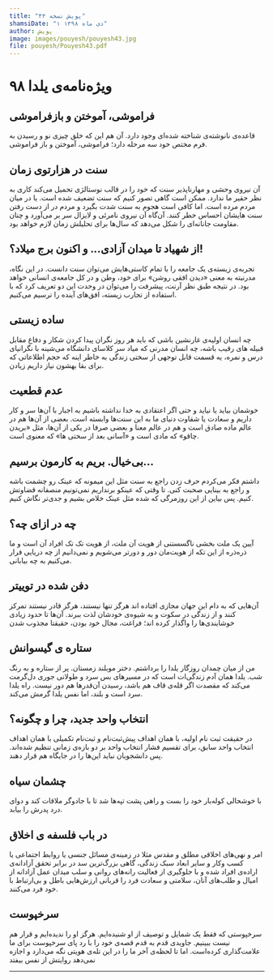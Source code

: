 ```yaml
---
title: "پویش نسخه ۴۳"
shamsiDate: "۱ دی ماه ۱۳۹۸"
author: پویش
image: images/pouyesh/pouyesh43.jpg
file: pouyesh/Pouyesh43.pdf
---
```


ویژه‌نامه‌ی یلدا ۹۸
===============

 فراموشی، آموختن و بازفراموشی
-------
قاعده‌ی نانوشته‌ی شناخته شده‌ای وجود دارد. آن هم این که خلق چیزی نو و رسیدن به فرم مختص خود سه مرحله دارد؛ فراموشی، آموختن و باز فراموشی.

سنت در هزارتوی زمان
---
آن نیروی وحشی و مهارناپذیر سنت که خود را در قالب نوستالژی تحمیل می‌کند کاری به نظر حقیر ما ندارد. ممکن است گاهی تصور کنیم که سنت تضعیف شده است. یا در میان مردم مرده است. اما کافی است هجوم به سنت شدت بگیرد و مردم در از دست رفتن سنت هایشان احساس خطر کنند. آن‌گاه آن نیروی نامرئی و لایزال سر بر می‌آورد و چنان مقاومت جانانه‌ای را شکل می‌دهد که سال‌ها برای تحلیلش زمان لازم خواهد بود.
 
از شهیاد تا میدان آزادی... و اکنون برج میلاد؟!
---
تجربه‌ی زیسته‌ی یک جامعه را با تمام کاستی‌هایش می‌توان سنت دانست. در این نگاه، مدرنیته به معنی «دیدن افقی روشن» برای خود، وطن و در کل جامعه‌ی انسانی خواهد بود. در نتیجه طبق نظر آرنت، پیشرفت را می‌توان در وحدت این دو تعریف کرد که با استفاده از تجارب زیسته، افق‌های آینده را ترسیم می‌کنیم.

ساده زیستی
---
چه انسان اولیه‌ی غارنشین باشی که باید هر روز نگران پیدا کردن شکار و دفاع مقابل قبیله های رقیب باشه، چه انسان مدرنی که میاد سر کلاسای دانشگاه می‌شینه با نگرانیای درس و نمره، یه قسمت قابل توجهی از سختی زندگی به خاطر اینه که حجم اطلاعاتی که برای بقا بهشون نیاز داریم زیادن.

عدم قطعیت
---
خوشمان بیاید یا نیاید و حتی اگر اعتقادی به خدا نداشته باشیم به اجبار با آن‌ها سر و کار داریم و سعادت یا شقاوت دنیای ما به این سنت‌ها وابسته است. بعضی از آن‌ها هم در عالم ماده صادق است و هم در عالم معنا و بعضی صرفا در یکی از آن‌ها، مثل «بریدن چاقو» که مادی است و «آسانی بعد از سختی ها» که معنوی است.

بی‌خیال. بریم به کارمون برسیم...
---
داشتم فکر می‌کردم حرف زدن راجع به سنت مثل این میمونه که عینک رو چشمت باشه و راجع به بینایی صحبت کنی. تا وقتی که عینکو برنداریم نمی‌تونیم منصفانه قضاوتش کنیم. پس بیاین از این روزمرگی که شده مثل عینک خلاص بشیم و جدی‌تر نگاش کنیم.

چه در ازای چه؟
---
آیین یک ملت بخشی ناگسستنی از هویت آن ملت، از هویت تک تک افراد آن است و ما ذره‌ذره از این تکه از هویت‌مان دور و دورتر می‌شویم و نمی‌دانیم از چه دریایی فرار می‌کنیم به چه بیابانی.

دفن شده در توییتر
---
آن‌هایی که به دام این جهان مجازی افتاده اند هرگز تنها نیستند، هرگز قادر نیستند تمرکز کنند و از زندگی در سکوت و به شیوه‌ی خودشان لذت ببرند. آن‌ها تا حدود زیادی خوشایندی‌ها را واگذار کرده اند؛ فراغت، مجال خود بودن، حقیقتا مجذوب شدن

ستاره ی گیسوانش
---
من از میان چمدان روزگار یلدا را برداشتم. دختر موبلند زمستان. پر از ستاره و به رنگ شب. یلدا همان آدم زندگی‌ات است که در مسیرهای بس سرد و طولانی جوری دل‌گرمت می‌کند که مقصدت اگر قله‌ی قاف هم باشد، رسیدن آن‌قدر‌ها هم دور نیست. راه یلدا سرد است و بلند، اما نفس یلدا گرمش می‌کند.

انتخاب واحد جدید، چرا و چگونه؟
---
در حقیقت ثبت نام اولیه، با همان اهداف پیش‌ثبت‌نام و ثبت‌نام تکمیلی با همان اهداف انتخاب واحد سابق، برای تقسیم فشار انتخاب واحد بر دو بازه‌ی زمانی تنظیم شده‌اند. پس دانشجویان نباید این‌ها را در جایگاه هم قرار دهند.
 
چشمان سیاه
---
با خوشحالی کوله‌بار خود را بست و راهی پشت تپه‌ها شد تا با جادوگر ملاقات کند و دوای درد پدرش را بیابد.

در باب فلسفه ی اخلاق
---
امر و نهی‌های اخلاقی مطلق و مقدس مثلا در زمینه‌ی مسائل جنسی یا روابط اجتماعی یا کسب وکار و سایر ابعاد سبک زندگی، گاهی بزرگ‌ترین سد در برابر تحقق آزادانه‌ی اراده‌ی افراد شده و با جلوگیری از فعالیت رانه‌های روانی و سلب میدان عمل آزادانه از امیال و طلب‌های آنان، سلامتی و سعادت فرد را قربانی ارزش‌هایی باطل و بی‌ارتباط با خود فرد می‌کنند.

سرخپوست
---
سرخپوستی که فقط یک شمایل و توصیف از او شنیده‌ایم. هرگز او را ندیده‌ایم و قرار هم نیست ببینیم. جاویدی قدم به قدم قصه‌ی خود را با رد پای سرخپوست برای ما علامت‌گذاری کرده‌است. اما تا لحظه‌ی آخر ما را در این تله‌ی هویتی نگه می‌دارد و اجازه نمی‌دهد روایتش از نفس بیفتد


----
